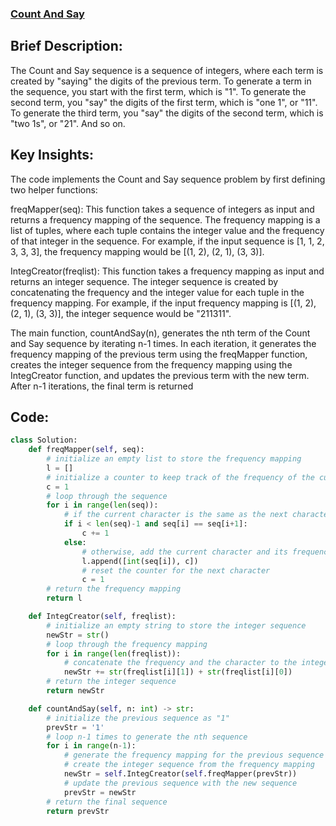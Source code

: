 ### [Count And Say](https://leetcode.com/problems/count-and-say/)

## Brief Description:
The Count and Say sequence is a sequence of integers, where each term is created by "saying" the digits of the previous term. To generate a term in the sequence, you start with the first term, which is "1". To generate the second term, you "say" the digits of the first term, which is "one 1", or "11". To generate the third term, you "say" the digits of the second term, which is "two 1s", or "21". And so on.

## Key Insights:
The code implements the Count and Say sequence problem by first defining two helper functions:

freqMapper(seq): This function takes a sequence of integers as input and returns a frequency mapping of the sequence. The frequency mapping is a list of tuples, where each tuple contains the integer value and the frequency of that integer in the sequence. For example, if the input sequence is [1, 1, 2, 3, 3, 3], the frequency mapping would be [(1, 2), (2, 1), (3, 3)].

IntegCreator(freqlist): This function takes a frequency mapping as input and returns an integer sequence. The integer sequence is created by concatenating the frequency and the integer value for each tuple in the frequency mapping. For example, if the input frequency mapping is [(1, 2), (2, 1), (3, 3)], the integer sequence would be "211311".

The main function, countAndSay(n), generates the nth term of the Count and Say sequence by iterating n-1 times. In each iteration, it generates the frequency mapping of the previous term using the freqMapper function, creates the integer sequence from the frequency mapping using the IntegCreator function, and updates the previous term with the new term. After n-1 iterations, the final term is returned

## Code:
```python
class Solution:
    def freqMapper(self, seq):
        # initialize an empty list to store the frequency mapping
        l = []
        # initialize a counter to keep track of the frequency of the current character
        c = 1
        # loop through the sequence
        for i in range(len(seq)):
            # if the current character is the same as the next character, increment the counter
            if i < len(seq)-1 and seq[i] == seq[i+1]:
                c += 1
            else:
                # otherwise, add the current character and its frequency to the frequency mapping
                l.append([int(seq[i]), c])
                # reset the counter for the next character
                c = 1
        # return the frequency mapping
        return l

    def IntegCreator(self, freqlist):
        # initialize an empty string to store the integer sequence
        newStr = str()
        # loop through the frequency mapping
        for i in range(len(freqlist)):
            # concatenate the frequency and the character to the integer sequence
            newStr += str(freqlist[i][1]) + str(freqlist[i][0])
        # return the integer sequence
        return newStr

    def countAndSay(self, n: int) -> str:
        # initialize the previous sequence as "1"
        prevStr = '1'
        # loop n-1 times to generate the nth sequence
        for i in range(n-1):
            # generate the frequency mapping for the previous sequence
            # create the integer sequence from the frequency mapping
            newStr = self.IntegCreator(self.freqMapper(prevStr))
            # update the previous sequence with the new sequence
            prevStr = newStr
        # return the final sequence
        return prevStr
```
